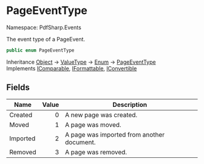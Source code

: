 # PageEventType

Namespace: PdfSharp.Events

The event type of a PageEvent.

```csharp
public enum PageEventType
```

Inheritance [Object](https://docs.microsoft.com/en-us/dotnet/api/system.object) → [ValueType](https://docs.microsoft.com/en-us/dotnet/api/system.valuetype) → [Enum](https://docs.microsoft.com/en-us/dotnet/api/system.enum) → [PageEventType](./pdfsharp.events.pageeventtype)<br>
Implements [IComparable](https://docs.microsoft.com/en-us/dotnet/api/system.icomparable), [IFormattable](https://docs.microsoft.com/en-us/dotnet/api/system.iformattable), [IConvertible](https://docs.microsoft.com/en-us/dotnet/api/system.iconvertible)

## Fields

| Name | Value | Description |
| --- | --: | --- |
| Created | 0 | A new page was created. |
| Moved | 1 | A page was moved. |
| Imported | 2 | A page was imported from another document. |
| Removed | 3 | A page was removed. |
